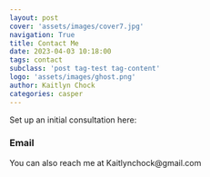 ```yaml
---
layout: post
cover: 'assets/images/cover7.jpg'
navigation: True
title: Contact Me
date: 2023-04-03 10:18:00
tags: contact
subclass: 'post tag-test tag-content'
logo: 'assets/images/ghost.png'
author: Kaitlyn Chock
categories: casper
---
```


Set up an initial consultation here: 

<h3 id="heading3">Email</h3>
You can also reach me at Kaitlynchock@gmail.com


